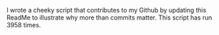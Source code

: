 I wrote a cheeky script that contributes to my Github by updating this ReadMe to illustrate why more than commits matter. This script has run 3958 times.
